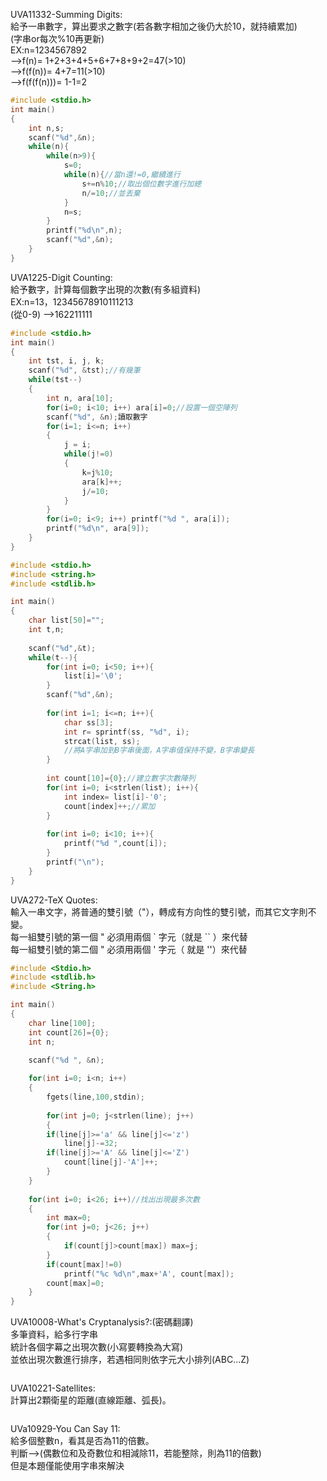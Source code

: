 UVA11332-Summing Digits:  
給予一串數字，算出要求之數字(若各數字相加之後仍大於10，就持續累加)  
(字串or每次%10再更新)  
EX:n=1234567892   
-->f(n)= 1+2+3+4+5+6+7+8+9+2=47(>10)  
-->f(f(n))= 4+7=11(>10)  
-->f(f(f(n)))= 1-1=2  
```C
#include <stdio.h>
int main()
{
	int n,s;
	scanf("%d",&n);
	while(n){
		while(n>9){
			s=0;
			while(n){//當n還!=0,繼續進行
				s+=n%10;//取出個位數字進行加總
				n/=10;//並丟棄
			}
			n=s;
		}
		printf("%d\n",n);
		scanf("%d",&n);
	}
}
```
UVA1225-Digit Counting:  
給予數字，計算每個數字出現的次數(有多組資料)  
EX:n=13，12345678910111213  
(從0-9) -->162211111  
```C
#include <stdio.h>
int main()
{
    int tst, i, j, k;
    scanf("%d", &tst);//有幾筆
    while(tst--)
    {
        int n, ara[10];
        for(i=0; i<10; i++) ara[i]=0;//設置一個空陣列
        scanf("%d", &n);讀取數字
        for(i=1; i<=n; i++)
        {
            j = i;
            while(j!=0)
            {
                k=j%10;
                ara[k]++;
                j/=10;
            }
        }
        for(i=0; i<9; i++) printf("%d ", ara[i]);
        printf("%d\n", ara[9]);
    }
}
```
```C
#include <stdio.h>
#include <string.h>
#include <stdlib.h>

int main()
{
	char list[50]="";
	int t,n;
	
	scanf("%d",&t);
	while(t--){
		for(int i=0; i<50; i++){
			list[i]='\0';
		}
		scanf("%d",&n);
		
		for(int i=1; i<=n; i++){
			char ss[3];
			int r= sprintf(ss, "%d", i);
			strcat(list, ss);
			//將A字串加到B字串後面，A字串值保持不變，B字串變長
		}
		
		int count[10]={0};//建立數字次數陣列
		for(int i=0; i<strlen(list); i++){
			int index= list[i]-'0';
			count[index]++;//累加
		}
		
		for(int i=0; i<10; i++){
			printf("%d ",count[i]);
		}
		printf("\n");
	}
}
```
UVA272-TeX Quotes:  
輸入一串文字，將普通的雙引號（"），轉成有方向性的雙引號，而其它文字則不變。  
 每一組雙引號的第一個 " 必須用兩個 ` 字元（就是 `` ）來代替  
 每一組雙引號的第二個 " 必須用兩個 ' 字元（ 就是 ''）來代替  
```C
#include <Stdio.h>
#include <stdlib.h>
#include <String.h>

int main()
{
	char line[100];
	int count[26]={0};
	int n;
	
	scanf("%d ", &n);

	for(int i=0; i<n; i++)
 	{
  		fgets(line,100,stdin);
	
    	for(int j=0; j<strlen(line); j++)
    	{
   		if(line[j]>='a' && line[j]<='z')
   			line[j]-=32;   
   		if(line[j]>='A' && line[j]<='Z') 
   			count[line[j]-'A']++;
    	}
    }
   
    for(int i=0; i<26; i++)//找出出現最多次數
    {
    	int max=0;
		for(int j=0; j<26; j++)
		{
			if(count[j]>count[max]) max=j;
		}
		if(count[max]!=0) 
			printf("%c %d\n",max+'A', count[max]);
		count[max]=0;
	}
}
```
UVA10008-What's Cryptanalysis?:(密碼翻譯)  
多筆資料，給多行字串  
統計各個字幕之出現次數(小寫要轉換為大寫)  
並依出現次數進行排序，若遇相同則依字元大小排列(ABC...Z)  
```C

```
UVA10221-Satellites:  
計算出2顆衛星的距離(直線距離、弧長)。  

```C

```
UVa10929-You Can Say 11:  
給多個整數n，看其是否為11的倍數。  
判斷-->(偶數位和及奇數位和相減除11，若能整除，則為11的倍數)  
但是本題僅能使用字串來解決  
```C

```
